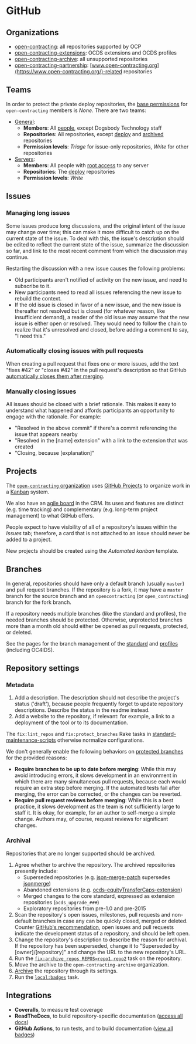 # GitHub

## Organizations

* [open-contracting](https://github.com/open-contracting/): all repositories supported by OCP
* [open-contracting-extensions](https://github.com/open-contracting-extensions/): OCDS extensions and OCDS profiles
* [open-contracting-archive](https://github.com/open-contracting-archive/): all unsupported repositories
* [open-contracting-partnership](https://github.com/open-contracting-partnership/): [www.open-contracting.org](https://www.open-contracting.org/)-related repositories

## Teams

In order to protect the private deploy repositories, the [base permissions](https://github.com/organizations/open-contracting/settings/member_privileges) for `open-contracting` members is *None*. There are two teams:

* [General](https://github.com/orgs/open-contracting/teams/general):
  * **Members**: All [people](https://github.com/orgs/open-contracting/people), except Dogsbody Technology staff
  * **Repositories**: All repositories, except [deploy](https://github.com/open-contracting?q=deploy) and [archived](https://github.com/open-contracting?type=archived) repositories
  * **Permission levels**: *Triage* for issue-only repositories, *Write* for other repositories
* [Servers](https://github.com/orgs/open-contracting/teams/servers):
  * **Members**: All people with [root access](https://ocdsdeploy.readthedocs.io/en/latest/reference/index.html#root-access) to any server
  * **Repositories**: The [deploy](https://github.com/open-contracting?q=deploy) repositories
  * **Permission levels**: *Write*

## Issues

### Managing long issues

Some issues produce long discussions, and the original intent of the issue may change over time; this can make it more difficult to catch up on the current state of the issue. To deal with this, the issue's description should be edited to reflect the current state of the issue, summarize the discussion so far, and link to the most recent comment from which the discussion may continue.

Restarting the discussion with a new issue causes the following problems:

* Old participants aren't notified of activity on the new issue, and need to subscribe to it.
* New participants need to read all issues referencing the new issue to rebuild the context.
* If the old issue is closed in favor of a new issue, and the new issue is thereafter not resolved but is closed (for whatever reason, like insufficient demand), a reader of the old issue may assume that the new issue is either open or resolved. They would need to follow the chain to realize that it's unresolved and closed, before adding a comment to say, "I need this."

### Automatically closing issues with pull requests

When creating a pull request that fixes one or more issues, add the text "fixes #42" or "closes #42" in the pull request's description so that GitHub [automatically closes them after merging](https://help.github.com/articles/closing-issues-using-keywords/).

### Manually closing issues

All issues should be closed with a brief rationale. This makes it easy to understand what happened and affords participants an opportunity to engage with the rationale. For example:

* "Resolved in the above commit" if there's a commit referencing the issue that appears nearby
* "Resolved in the [name] extension" with a link to the extension that was created
* "Closing, because [explanation]"

## Projects

The [`open-contracting` organization](https://github.com/orgs/open-contracting/projects) uses [GitHub Projects](https://help.github.com/articles/about-project-boards/) to organize work in a [Kanban](https://en.wikipedia.org/wiki/Kanban) system.

We also have an [agile board](https://crm.open-contracting.org/projects/ocds-team-tools-development-portfolio/agile/board) in the CRM. Its uses and features are distinct (e.g. time tracking) and complementary (e.g. long-term project management) to what GitHub offers.

People expect to have visibility of all of a repository's issues within the *Issues* tab; therefore, a card that is not attached to an issue should never be added to a project.

New projects should be created using the *Automated kanban* template.

## Branches

In general, repositories should have only a default branch (usually `master`) and pull request branches. If the repository is a fork, it may have a `master` branch for the source branch and an `opencontracting` (or `open_contracting`) branch for the fork branch.

If a repository needs multiple branches (like the standard and profiles), the needed branches should be protected. Otherwise, unprotected branches more than a month old should either be opened as pull requests, protected, or deleted.

See the pages for the branch management of the [standard](../../standard/technical/repository) and [profiles](../../profiles/technical/repository) (including OC4IDS).

## Repository settings

### Metadata

1. Add a description. The description should not describe the project's status ('draft'), because people frequently forget to update repository descriptions. Describe the status in the readme instead.
1. Add a website to the repository, if relevant: for example, a link to a deployment of the tool or to its documentation.

The `fix:lint_repos` and `fix:protect_branches` Rake tasks in [standard-maintenance-scripts](https://github.com/open-contracting/standard-maintenance-scripts) otherwise normalize configurations.

We don't generally enable the following behaviors on [protected branches](https://help.github.com/articles/about-protected-branches/) for the provided reasons:

* **Require branches to be up to date before merging**: While this may avoid introducing errors, it slows development in an environment in which there are many simultaneous pull requests, because each would require an extra step before merging. If the automated tests fail after merging, the error can be corrected, or the changes can be reverted.
* **Require pull request reviews before merging**: While this is a best practice, it slows development as the team is not sufficiently large to staff it. It is okay, for example, for an author to self-merge a simple change. Authors may, of course, request reviews for significant changes.

### Archival

Repositories that are no longer supported should be archived.

1. Agree whether to archive the repository. The archived repositories presently include:
    * Superseded repositories (e.g. [json-merge-patch](https://github.com/OpenDataServices/json-merge-patch) supersedes [jsonmerge](https://github.com/open-contracting-archive/jsonmerge))
    * Abandoned extensions (e.g. [ocds-equityTransferCaps-extension](https://github.com/open-contracting-archive/ocds-equityTransferCaps-extension))
    * Merged changes to the core standard, expressed as extension repositories (`ocds_upgrade_###`)
    * Exploratory repositories from pre-1.0 and pre-2015
1. Scan the repository's open issues, milestones, pull requests and non-default branches in case any can be quickly closed, merged or deleted. Counter [GitHub's recommendation](https://help.github.com/articles/about-archiving-repositories/), open issues and pull requests indicate the development status of a repository, and should be left open.
1. Change the repository's description to describe the reason for archival. If the repository has been superseded, change it to "Superseded by [owner]/[repository]" and change the URL to the new repository's URL.
1. Run the [`fix:archive_repos REPOS=repo1,repo2`](https://github.com/open-contracting/standard-maintenance-scripts#change-github-repository-configuration) task on the repository.
1. Move the archive to the `open-contracting-archive` organization.
1. [Archive](https://help.github.com/articles/about-archiving-repositories/) the repository through its settings.
1. Run the [`local:badges`](https://github.com/open-contracting/standard-maintenance-scripts#change-github-repository-configuration) task.

## Integrations

* **Coveralls**, to measure test coverage
* **ReadTheDocs**, to build repository-specific documentation ([access all docs](https://github.com/open-contracting/standard-maintenance-scripts/blob/master/badges.md#readme))
* **GitHub Actions**, to run tests, and to build documentation ([view all badges](https://github.com/open-contracting/standard-maintenance-scripts/blob/master/badges.md#readme))
